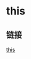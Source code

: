 # this
## 链接
[this](https://developer.mozilla.org/zh-CN/docs/Web/JavaScript/Reference/Operators/this)

